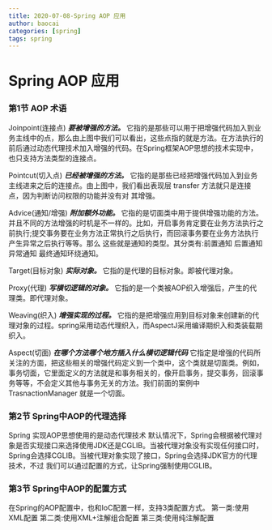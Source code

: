```yaml
---
title: 2020-07-08-Spring AOP 应用
author: baocai
categories: [spring]
tags: spring
---
```



# Spring AOP 应用


### 第1节 AOP 术语

Joinpoint(连接点)
***要被增强的方法。***
它指的是那些可以用于把增强代码加入到业务主线中的点，那么由上图中我们可以看出，这些点指的就是方法。在方法执行的前后通过动态代理技术加入增强的代码。在Spring框架AOP思想的技术实现中，也只支持方法类型的连接点。

Pointcut(切入点)
***已经被增强的方法。***
它指的是那些已经把增强代码加入到业务主线进来之后的连接点。由上图中，我们看出表现层 transfer 方法就只是连接点，因为判断访问权限的功能并没有对 其增强。
 
Advice(通知/增强)
***附加额外功能。***
它指的是切面类中用于提供增强功能的方法。并且不同的方法增强的时机是不一样的。比如，开启事务肯定要在业务方法执行之前执行;提交事务要在业务方法正常执行之后执行，而回滚事务要在业务方法执行产生异常之后执行等等。那么 这些就是通知的类型。其分类有:前置通知 后置通知 异常通知 最终通知环绕通知。

Target(目标对象)
***实际对象。***
它指的是代理的目标对象。即被代理对象。

Proxy(代理)
***写横切逻辑的对象。***
它指的是一个类被AOP织入增强后，产生的代理类。即代理对象。

Weaving(织入)
***增强实现的过程。***
它指的是把增强应用到目标对象来创建新的代理对象的过程。spring采用动态代理织入，而AspectJ采用编译期织入和类装载期织入。

Aspect(切面)
***在哪个方法哪个地方插入什么横切逻辑代码***
它指定是增强的代码所关注的方面，把这些相关的增强代码定义到一个类中，这个类就是切面类。例如，事务切面，它里面定义的方法就是和事务相关的，像开启事务，提交事务，回滚事务等等，不会定义其他与事务无关的方法。我们前面的案例中 TrasnactionManager 就是一个切面。
 
 ### 第2节 Spring中AOP的代理选择
 
Spring 实现AOP思想使用的是动态代理技术
默认情况下，Spring会根据被代理对象是否实现接口来选择使用JDK还是CGLIB。当被代理对象没有实现任何接口时，Spring会选择CGLIB。当被代理对象实现了接口，Spring会选择JDK官方的代理技术，不过 我们可以通过配置的方式，让Spring强制使用CGLIB。

 ### 第3节 Spring中AOP的配置方式

在Spring的AOP配置中，也和IoC配置一样，支持3类配置方式。 
第一类:使用XML配置
第二类:使用XML+注解组合配置
第三类:使用纯注解配置